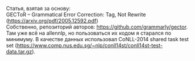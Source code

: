 ﻿Статья, взятая за основу:</br>
GECToR – Grammatical Error Correction: Tag, Not Rewrite (https://arxiv.org/pdf/2005.12592.pdf)</br>
Собственно, репозиторий авторов: https://github.com/grammarly/gector. Там уже всё на allennlp, но пользоваться их кодом я старался по минимуму.
В качестве данных использовал CoNLL-2014 shared task test set (https://www.comp.nus.edu.sg/~nlp/conll14st/conll14st-test-data.tar.gz).